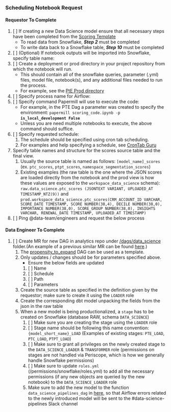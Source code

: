 ### Scheduling Notebook Request

#### Requestor To Complete

1. [ ] If creating a new Data Science model ensure that all necesaary steps have been completed from the [Scoring Template](https://gitlab.com/gitlab-data/data-science/-/blob/main/templates/propensity/Score%20Model.ipynb)
   - To read data from Snowflake, _**Step 2**_ must be completed
   - To write data back to a Snowflake table, _**Step 10**_ must be completed
1. [ ] (Optional) If notebook outputs will be imported into Snowflake, specify table name: ` `
1. [ ] Create a deployment or prod directory in your project repository from which the notebook will run. 
   - This should contain all of the snowflake queries, parameter (.yml) files, model file, notebook(s), and any additional files needed to run the process.
   - For example, see the [PtE Prod directory](https://gitlab.com/gitlab-data/data-science-projects/propensity-to-expand/-/tree/main/prod) 
1. [ ] Specify process name for Airflow: ` `
1. [ ] Specify command Papermill will use to execute the code: ` `
   - For example, in the PTE Dag a parameter was created to specify the environment: `papermill scoring_code.ipynb -p `**`is_local_development False`**
   - Unless you are need multiple notebooks to execute, the above command should suffice.
1. [ ] Specify requested schedule: ` `
   1. The schedule should be specified using cron tab scheduling.
   2. For examples and help specifying a schedule, see [CronTab Guru](https://crontab.guru/#*_*_*/1__)
1. Specify table names and structure for the scores source table and the final view.
    1. Usually the source table is named as follows: `[model_name]_scores` (ex. `ptc_scores`, `ptpt_scores`, `namespace_segmentation_scores`)
    1. Existing examples (the raw table is the one where the JSON scores are loaded directly from the notebook and the prod view is how these values are exposed to the `workspace_data_science` schema): `raw.data_science.ptc_scores (JSONTEXT VARIANT, UPLOADED_AT TIMESTAMP_NTZ(9))` and `prod.workspace_data_science.ptc_scores(CRM_ACCOUNT_ID VARCHAR, SCORE_DATE TIMESTAMP, SCORE NUMBER(38,4), DECILE NUMBER(38,0), IMPORTANCE NUMBER(38,0), SCORE_GROUP NUMBER(38,0), INSIGHTS VARCHAR, RENEWAL_DATE TIMESTAMP, UPLOADED_AT TIMESTAMP)`
1. [ ] Ping @data-team/engineers and request the below process


#### Data Engineer To Complete

1. [ ] Create MR for new DAG in analytics repo under [/dags/data_science](https://gitlab.com/gitlab-data/analytics/-/blob/master/dags/data_science) folder.(An example of a previous similar MR can be found [here](https://gitlab.com/gitlab-data/analytics/-/merge_requests/6725).)
   1. The [propensity_to_expand](https://gitlab.com/gitlab-data/analytics/-/blob/master/dags/data_science/ds_propensity_to_expand.py) DAG can be used as a template.
   2. Only updates / changes should be for parameters specified above.
      - Ensure the below fields are updated
      1. [ ] Name
      2. [ ] Schedule
      3. [ ] Path
      4. [ ] Parameters
   3. Create the source table as specified in the definition given by the requestor; make sure to create it using the `LOADER` role
   4. Create the corresponding dbt model unpacking the fields from the json in the raw table
   4. When a new model is being productionalized, a `stage` has to be created on Snowflake (database RAW, schema `DATA_SCIENCE`)
      1. [ ] Make sure you are creating the stage using the `LOADER` role
      2. [ ] Stage name should be following this name convention: `{model_short_name}_LOAD` (Examples of existing stages: `PTE_LOAD`, `PTC_LOAD`, `PTPT_LOAD`)
      3. [ ] Make sure to grant all privileges on the newly created stage to the `DATA_SCIENCE_LOADER` & `TRANSFORMER` role (permissions on stages are not handled via Periscope, which is how we generally handle Snowflake permissions)
      4. [ ] Make sure to update `roles.yml` (/permissions/snowflake/roles.yml) to add all the necessary permissions (if any new objects are queried by the new notebook) to the `DATA_SCIENCE_LOADER` role
      5. Make sure to add the new model to the function `data_science_pipelines_dag` in [here](https://gitlab.com/gitlab-data/analytics/-/blob/master/dags/airflow_utils.py), so that Airflow errors related to the newly introduced model will be sent to the #data-science-pipelines Slack channel
